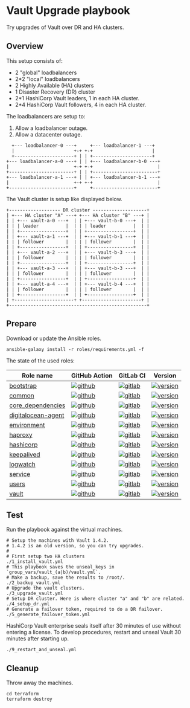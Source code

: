 # Vault Upgrade playbook

Try upgrades of Vault over DR and HA clusters.

## Overview

This setup consists of:

- 2 "global" loadbalancers
- 2*2 "local" loadbalancers
- 2 Highly Available (HA) clusters
- 1 Disaster Recovery (DR) cluster
- 2*1 HashiCorp Vault leaders, 1 in each HA cluster.
- 2*4 HashiCorp Vault followers, 4 in each HA cluster.

The loadbalancers are setup to:

1. Allow a loadbalancer outage.
2. Allow a datacenter outage.

```text
  +--- loadbalancer-0 ---+     +--- loadbalancer-1 ---+
  |                      +-+ +-+                      |
  +----------------------+ | | +----------------------+
+--- loadbalancer-a-0 ---+ | | +--- loadbalancer-b-0 ---+
|                        +-+ +-+                        |
+------------------------+ | | +------------------------+
+--- loadbalancer-a-1 ---+ | | +--- loadbalancer-b-1 ---+
|                        +-+ +-+                        |
+------------------------+     +------------------------+
```

The Vault cluster is setup like displayed below.

```text
+------------------- DR cluster --------------------+
| +--- HA cluster "A" ---+ +--- HA cluster "B" ---+ |
| | +--- vault-a-0 ---+  | | +--- vault-b-0 ---+  | |
| | | leader          |  | | | leader          |  | |
| | +-----------------+  | | +-----------------+  | |
| | +--- vault-a-1 ---+  | | +--- vault-b-1 ---+  | |
| | | follower        |  | | | follower        |  | |
| | +-----------------+  | | +-----------------+  | |
| | +--- vault-a-2 ---+  | | +--- vault-b-3 ---+  | |
| | | follower        |  | | | follower        |  | |
| | +-----------------+  | | +-----------------+  | |
| | +--- vault-a-3 ---+  | | +--- vault-b-3 ---+  | |
| | | follower        |  | | | follower        |  | |
| | +-----------------+  | | +-----------------+  | |
| | +--- vault-a-4 ---+  | | +--- vault-b-4 ---+  | |
| | | follower        |  | | | follower        |  | |
| | +-----------------+  | | +-----------------+  | |
| +----------------------+ +----------------------+ |
+---------------------------------------------------+
```

## Prepare

Download or update the Ansible roles.

```shell
ansible-galaxy install -r roles/requirements.yml -f
```

The state of the used roles:

|Role name|GitHub Action|GitLab CI|Version|
|---------|-------------|---------|-------|
|[bootstrap](https://galaxy.ansible.com/robertdebock/bootstrap)|[![github](https://github.com/robertdebock/ansible-role-bootstrap/workflows/Ansible%20Molecule/badge.svg)](https://github.com/robertdebock/ansible-role-bootstrap/actions)|[![gitlab](https://gitlab.com/robertdebock/ansible-role-bootstrap/badges/master/pipeline.svg)](https://gitlab.com/robertdebock/ansible-role-bootstrap)|[![version](https://img.shields.io/github/commits-since/robertdebock/ansible-role-bootstrap/latest.svg)](https://github.com/robertdebock/ansible-role-bootstrap/releases)|
|[common](https://galaxy.ansible.com/robertdebock/common)|[![github](https://github.com/robertdebock/ansible-role-common/workflows/Ansible%20Molecule/badge.svg)](https://github.com/robertdebock/ansible-role-common/actions)|[![gitlab](https://gitlab.com/robertdebock/ansible-role-common/badges/master/pipeline.svg)](https://gitlab.com/robertdebock/ansible-role-common)|[![version](https://img.shields.io/github/commits-since/robertdebock/ansible-role-common/latest.svg)](https://github.com/robertdebock/ansible-role-common/releases)|
|[core_dependencies](https://galaxy.ansible.com/robertdebock/core_dependencies)|[![github](https://github.com/robertdebock/ansible-role-core_dependencies/workflows/Ansible%20Molecule/badge.svg)](https://github.com/robertdebock/ansible-role-core_dependencies/actions)|[![gitlab](https://gitlab.com/robertdebock/ansible-role-core_dependencies/badges/master/pipeline.svg)](https://gitlab.com/robertdebock/ansible-role-core_dependencies)|[![version](https://img.shields.io/github/commits-since/robertdebock/ansible-role-core_dependencies/latest.svg)](https://github.com/robertdebock/ansible-role-core_dependencies/releases)|
|[digitalocean-agent](https://galaxy.ansible.com/robertdebock/digitalocean-agent)|[![github](https://github.com/robertdebock/ansible-role-digitalocean-agent/workflows/Ansible%20Molecule/badge.svg)](https://github.com/robertdebock/ansible-role-digitalocean-agent/actions)|[![gitlab](https://gitlab.com/robertdebock/ansible-role-digitalocean-agent/badges/master/pipeline.svg)](https://gitlab.com/robertdebock/ansible-role-digitalocean-agent)|[![version](https://img.shields.io/github/commits-since/robertdebock/ansible-role-digitalocean-agent/latest.svg)](https://github.com/robertdebock/ansible-role-digitalocean-agent/releases)|
|[environment](https://galaxy.ansible.com/robertdebock/environment)|[![github](https://github.com/robertdebock/ansible-role-environment/workflows/Ansible%20Molecule/badge.svg)](https://github.com/robertdebock/ansible-role-environment/actions)|[![gitlab](https://gitlab.com/robertdebock/ansible-role-environment/badges/master/pipeline.svg)](https://gitlab.com/robertdebock/ansible-role-environment)|[![version](https://img.shields.io/github/commits-since/robertdebock/ansible-role-environment/latest.svg)](https://github.com/robertdebock/ansible-role-environment/releases)|
|[haproxy](https://galaxy.ansible.com/robertdebock/haproxy)|[![github](https://github.com/robertdebock/ansible-role-haproxy/workflows/Ansible%20Molecule/badge.svg)](https://github.com/robertdebock/ansible-role-haproxy/actions)|[![gitlab](https://gitlab.com/robertdebock/ansible-role-haproxy/badges/master/pipeline.svg)](https://gitlab.com/robertdebock/ansible-role-haproxy)|[![version](https://img.shields.io/github/commits-since/robertdebock/ansible-role-haproxy/latest.svg)](https://github.com/robertdebock/ansible-role-haproxy/releases)|
|[hashicorp](https://galaxy.ansible.com/robertdebock/hashicorp)|[![github](https://github.com/robertdebock/ansible-role-hashicorp/workflows/Ansible%20Molecule/badge.svg)](https://github.com/robertdebock/ansible-role-hashicorp/actions)|[![gitlab](https://gitlab.com/robertdebock/ansible-role-hashicorp/badges/master/pipeline.svg)](https://gitlab.com/robertdebock/ansible-role-hashicorp)|[![version](https://img.shields.io/github/commits-since/robertdebock/ansible-role-hashicorp/latest.svg)](https://github.com/robertdebock/ansible-role-hashicorp/releases)|
|[keepalived](https://galaxy.ansible.com/robertdebock/keepalived)|[![github](https://github.com/robertdebock/ansible-role-keepalived/workflows/Ansible%20Molecule/badge.svg)](https://github.com/robertdebock/ansible-role-keepalived/actions)|[![gitlab](https://gitlab.com/robertdebock/ansible-role-keepalived/badges/master/pipeline.svg)](https://gitlab.com/robertdebock/ansible-role-keepalived)|[![version](https://img.shields.io/github/commits-since/robertdebock/ansible-role-keepalived/latest.svg)](https://github.com/robertdebock/ansible-role-keepalived/releases)|
|[logwatch](https://galaxy.ansible.com/robertdebock/logwatch)|[![github](https://github.com/robertdebock/ansible-role-logwatch/workflows/Ansible%20Molecule/badge.svg)](https://github.com/robertdebock/ansible-role-logwatch/actions)|[![gitlab](https://gitlab.com/robertdebock/ansible-role-logwatch/badges/master/pipeline.svg)](https://gitlab.com/robertdebock/ansible-role-logwatch)|[![version](https://img.shields.io/github/commits-since/robertdebock/ansible-role-logwatch/latest.svg)](https://github.com/robertdebock/ansible-role-logwatch/releases)|
|[service](https://galaxy.ansible.com/robertdebock/service)|[![github](https://github.com/robertdebock/ansible-role-service/workflows/Ansible%20Molecule/badge.svg)](https://github.com/robertdebock/ansible-role-service/actions)|[![gitlab](https://gitlab.com/robertdebock/ansible-role-service/badges/master/pipeline.svg)](https://gitlab.com/robertdebock/ansible-role-service)|[![version](https://img.shields.io/github/commits-since/robertdebock/ansible-role-service/latest.svg)](https://github.com/robertdebock/ansible-role-service/releases)|
|[users](https://galaxy.ansible.com/robertdebock/users)|[![github](https://github.com/robertdebock/ansible-role-users/workflows/Ansible%20Molecule/badge.svg)](https://github.com/robertdebock/ansible-role-users/actions)|[![gitlab](https://gitlab.com/robertdebock/ansible-role-users/badges/master/pipeline.svg)](https://gitlab.com/robertdebock/ansible-role-users)|[![version](https://img.shields.io/github/commits-since/robertdebock/ansible-role-users/latest.svg)](https://github.com/robertdebock/ansible-role-users/releases)|
|[vault](https://galaxy.ansible.com/robertdebock/vault)|[![github](https://github.com/robertdebock/ansible-role-vault/workflows/Ansible%20Molecule/badge.svg)](https://github.com/robertdebock/ansible-role-vault/actions)|[![gitlab](https://gitlab.com/robertdebock/ansible-role-vault/badges/master/pipeline.svg)](https://gitlab.com/robertdebock/ansible-role-vault)|[![version](https://img.shields.io/github/commits-since/robertdebock/ansible-role-vault/latest.svg)](https://github.com/robertdebock/ansible-role-vault/releases)|


## Test

Run the playbook against the virtual machines.

```shell
# Setup the machines with Vault 1.4.2.
# 1.4.2 is an old version, so you can try upgrades.
#
# First setup two HA clusters
./1_install_vault.yml
# This playbook saves the unseal_keys in `group_vars/vault_(a|b)/vault.yml`.
# Make a backup, save the results to /root/.
./2_backup_vault.yml
# Upgrade the vault clusters.
./3_upgrade_vault.yml
# Setup DR cluster. Here is where cluster "a" and "b" are related.
./4_setup_dr.yml
# Generate a failover token, required to do a DR failover.
./5_generate_failover_token.yml
```

HashiCorp Vault enterprise seals itself after 30 minutes of use without
entering a license. To develop procedures, restart and unseal Vault 30
minutes after starting up.

```shell
./9_restart_and_unseal.yml
```

## Cleanup

Throw away the machines.

```shell
cd terraform
terraform destroy
```
